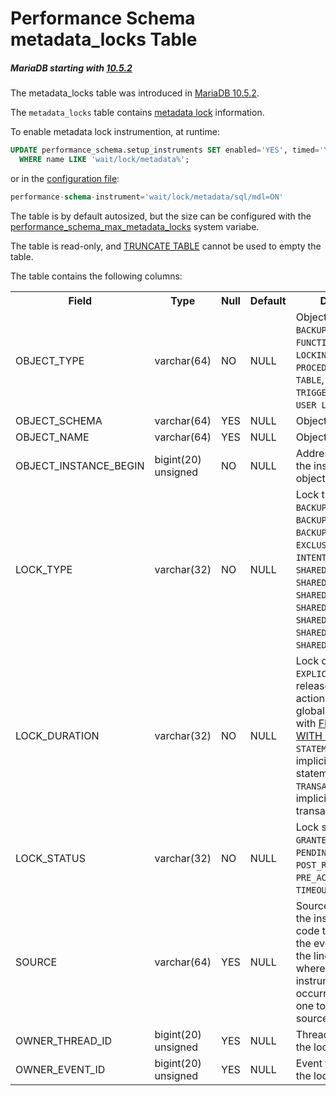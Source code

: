 # Performance Schema metadata_locks Table

##### MariaDB starting with [10.5.2](/kb/en/mariadb-1052-release-notes/)

The metadata_locks table was introduced in [MariaDB 10.5.2](/kb/en/mariadb-1052-release-notes/).

The `metadata_locks` table contains [metadata lock](/sql-statements-structure/sql-statements/transactions/metadata-locking) information.

To enable metadata lock instrumention, at runtime:

```sql
UPDATE performance_schema.setup_instruments SET enabled='YES', timed='YES' 
  WHERE name LIKE 'wait/lock/metadata%';
```

or in the [configuration file](/mariadb-administration/getting-installing-and-upgrading-mariadb/configuring-mariadb-with-option-files):

```sql
performance-schema-instrument='wait/lock/metadata/sql/mdl=ON'
```

The table is by default autosized, but the size can be configured with the [performance_schema_max_metadata_locks](/kb/en/performance-schema-system-variables/#performance_schema_max_metadata_locks) system variabe.

The table is read-only, and [TRUNCATE TABLE](/sql-statements-structure/sql-statements/table-statements/truncate-table) cannot be used to empty the table.

The table contains the following columns:

<table><tbody><tr><th>Field</th><th>Type</th><th>Null</th><th>Default</th><th>Description</th></tr>
<tr><td>OBJECT_TYPE</td><td>varchar(64)</td><td>NO</td><td>NULL</td><td>Object type. One of  <code>BACKUP</code>, <code>COMMIT</code>, <code>EVENT</code>, <code>FUNCTION</code>, <code>GLOBAL</code>, <code>LOCKING SERVICE</code>, <code>PROCEDURE</code>, <code>SCHEMA</code>, <code>TABLE</code>, <code>TABLESPACE</code>, <code>TRIGGER</code> (unused) or <code>USER LEVEL LOCK</code>.</td></tr>
<tr><td>OBJECT_SCHEMA</td><td>varchar(64)</td><td>YES</td><td>NULL</td><td>Object schema.</td></tr>
<tr><td>OBJECT_NAME</td><td>varchar(64)</td><td>YES</td><td>NULL</td><td>Object name.</td></tr>
<tr><td>OBJECT_INSTANCE_BEGIN</td><td>bigint(20) unsigned</td><td>NO</td><td>NULL</td><td>Address in memory of the instrumented object.</td></tr>
<tr><td>LOCK_TYPE</td><td>varchar(32)</td><td>NO</td><td>NULL</td><td>Lock type. One of <code>BACKUP_FTWRL1</code>, <code>BACKUP_START</code>, <code>BACKUP_TRANS_DML</code>, <code>EXCLUSIVE</code>, <code>INTENTION_EXCLUSIVE</code>, <code>SHARED</code>, <code>SHARED_HIGH_PRIO</code>, <code>SHARED_NO_READ_WRITE</code>, <code>SHARED_NO_WRITE</code>, <code>SHARED_READ</code>, <code>SHARED_UPGRADABLE</code> or <code>SHARED_WRITE</code>.</td></tr>
<tr><td>LOCK_DURATION</td><td>varchar(32)</td><td>NO</td><td>NULL</td><td>Lock duration. One of <code>EXPLICIT</code> (locks released by explicit action, for example a global lock acquired with <a href="/kb/en/flush/">FLUSH TABLES WITH READ LOCK</a>) , <code>STATEMENT</code> (locks implicitly released at statement end) or <code>TRANSACTION</code>  (locks implicitly released at transaction end).</td></tr>
<tr><td>LOCK_STATUS</td><td>varchar(32)</td><td>NO</td><td>NULL</td><td>Lock status. One of <code>GRANTED</code>, <code>KILLED</code>, <code>PENDING</code>, <code>POST_RELEASE_NOTIFY</code>, <code>PRE_ACQUIRE_NOTIFY</code>, <code>TIMEOUT</code> or <code>VICTIM</code>.</td></tr>
<tr><td>SOURCE</td><td>varchar(64)</td><td>YES</td><td>NULL</td><td>Source file containing the instrumented code that produced the event, as well as the line number where the instrumentation occurred. This allows one to examine the source code involved.</td></tr>
<tr><td>OWNER_THREAD_ID</td><td>bigint(20) unsigned</td><td>YES</td><td>NULL</td><td>Thread that requested the lock.</td></tr>
<tr><td>OWNER_EVENT_ID</td><td>bigint(20) unsigned</td><td>YES</td><td>NULL</td><td>Event that requested the lock.</td></tr>
</tbody></table>
